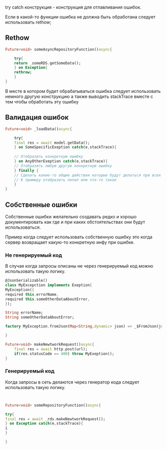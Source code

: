 
try catch конструкция - конструкция для отлавливания ошибок.

Если в какой-то функции ошибка не должна быть обработана следует использовать rethow;

## Rethow

```dart
Future<void> someAsyncRepositoryFunction()async{

	try{
	return _someRDS.getSomeData();
	} on Exception{
	rethrow;
	}
}
```

В месте в котором будет обрабатываться ошибка следует использовать немного другую конструкцию а также выводить stackTrace вместе с тем чтобы обработать эту ошибку

## Валидация ошибок

```dart
Future<void> _loadData()async{

	try{
	final res = await model.getData();
	} on SomeSpecificExeption catch(e,stackTrace){
	
	// Отобразить конкретную ошибку
	} on AnyOtherExeption catch(e,stackTrace){
	// Отобразить любую другую конкретную ошибку
	} finally {
	// Сделать какие-то общие действия которые будут делаться при всех ошибках
	// К примеру отобразить попап или что-то такое
	}
}
```

## Собственные ошибки

Собственные ошибки желательно создавать редко и хорошо документировать как где и при каких обстоятельствах они будут использоваться.

Пример когда следует использовать собственную ошибку это когда сервер возвращает какую-то конкретную инфу при ошибке.

### Не генерируемый код

В случае когда запросы описаны не через генерируемый код можно использовать такую логику.

```dart
@JsonSerializable()
class MyExcepction implements Exeption{
MyException({
required this.errorName,
required this.someOtherDataAboutError,
});

String errorName;
String someOtherDataAboutError;

factory MyException.fromJson(Map<String,dynamic> json) => _$FromJson(json);

}

Future<void> makeNewtworkRequest()async{
	final res = await http.post(url);
	if(res.statusCode == 400) throw MyExeption();
}
```

### Генерируемый код

Когда запросы в сеть делаются через генератор кода следует использовать такую логику.

```dart


Future<void> someRepositoryFunction()async{

try{
final res = await _rds.makeNewtworkRequest();
} on Exception catch(e,stackTrace){
i
}

}
```